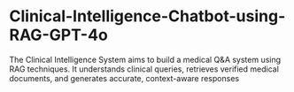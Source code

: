# Clinical-Intelligence-Chatbot-using-RAG-GPT-4o
The Clinical Intelligence System aims to build a medical Q&amp;A system using RAG techniques. It understands clinical queries, retrieves verified medical documents, and generates accurate, context-aware responses
